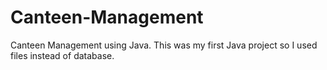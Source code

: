 # Canteen-Management
Canteen Management using Java. This was my first Java project so I used files instead of database.
